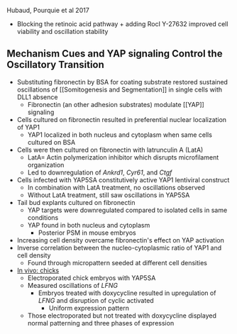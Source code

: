 Hubaud, Pourquie et al 2017

- Blocking the retinoic acid pathway + adding RocI Y-27632 improved cell viability and oscillation stability
## Mechanism Cues and YAP signaling Control the Oscillatory Transition
- Substituting fibronectin by BSA for coating substrate restored sustained oscillations of [[Somitogenesis and Segmentation]] in single cells with DLL1 absence
	- Fibronectin (an other adhesion substrates) modulate [[YAP]] signaling
- Cells cultured on fibronectin resulted in preferential nuclear localization of YAP1
	- YAP1 localized in both nucleus and cytoplasm when same cells cultured on BSA
- Cells were then cultured on fibronectin with latrunculin A (LatA)
	- LatA= Actin polymerization inhibitor which disrupts microfilament organization
	- Led to downregulation of *Ankrd1*, *Cyr61*, and *Ctgf*
- Cells infected with YAP5SA constitutively active YAP1 lentiviral construct
	- In combination with LatA treatment, no oscillations observed
	- Without LatA treatment, still saw oscillations in YAP5SA
- Tail bud explants cultured on fibronectin
	- YAP targets were downregulated compared to isolated cells in same conditions
	- YAP found in both nucleus and cytoplasm
		- Posterior PSM in mouse embryos
- Increasing cell density overcame fibronectin's effect on YAP activation
- Inverse correlation between the nucleo-cytoplasmic ratio of YAP1 and cell density
	- Found through micropattern seeded at different cell densities
- <u>In vivo: chicks </u>
	- Electroporated chick embryos with YAP5SA
	- Measured oscillations of *LFNG*
		- Embryos treated with doxycycline resulted in upregulation of *LFNG* and disruption of cyclic activated 
			- Uniform expression pattern
	- Those electroporated but not treated with doxycycline displayed normal patterning and three phases of expression